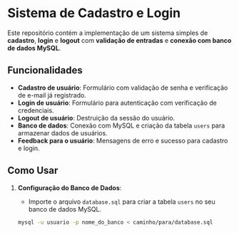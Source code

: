 # Sistema de Cadastro e Login

Este repositório contém a implementação de um sistema simples de **cadastro**, **login** e **logout** com **validação de entradas** e **conexão com banco de dados MySQL**.

## Funcionalidades

- **Cadastro de usuário**: Formulário com validação de senha e verificação de e-mail já registrado.
- **Login de usuário**: Formulário para autenticação com verificação de credenciais.
- **Logout de usuário**: Destruição da sessão do usuário.
- **Banco de dados**: Conexão com MySQL e criação da tabela `users` para armazenar dados de usuários.
- **Feedback para o usuário**: Mensagens de erro e sucesso para cadastro e login.

## Como Usar

1. **Configuração do Banco de Dados**:
   - Importe o arquivo `database.sql` para criar a tabela `users` no seu banco de dados MySQL.
   
   ```bash
   mysql -u usuario -p nome_do_banco < caminho/para/database.sql
